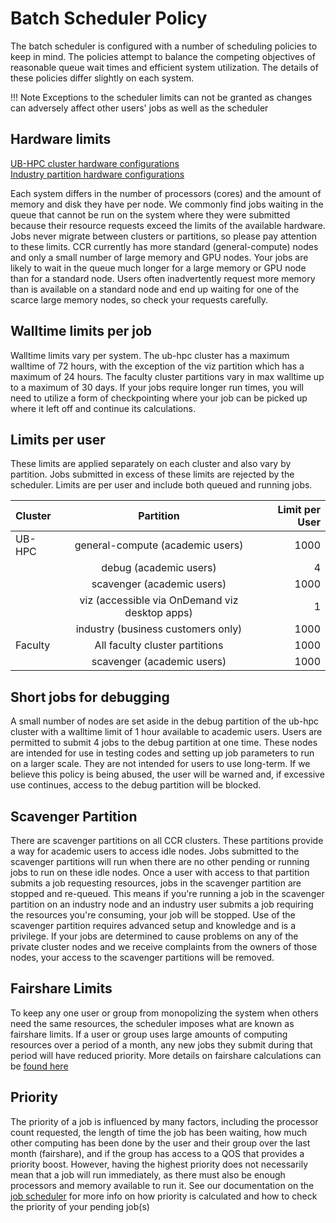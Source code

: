 # Batch Scheduler Policy

The batch scheduler is configured with a number of scheduling policies to keep in mind. The policies attempt to balance the competing objectives of reasonable queue wait times and efficient system utilization. The details of these policies differ slightly on each system.   

!!! Note
    Exceptions to the scheduler limits can not be granted as changes can adversely affect other users' jobs as well as the scheduler




## Hardware limits  
[UB-HPC cluster hardware configurations](https://www.buffalo.edu/ccr/support/research_facilities/ub-hpc.html)  
[Industry partition hardware configurations](http://www.buffalo.edu/ccr/support/research_facilities/industry_cluster.html)

Each system differs in the number of processors (cores) and the amount of memory and disk they have per node. We commonly find jobs waiting in the queue that cannot be run on the system where they were submitted because their resource requests exceed the limits of the available hardware. Jobs never migrate between clusters or partitions, so please pay attention to these limits.  CCR currently has more standard (general-compute) nodes and only a small number of large memory and GPU nodes. Your jobs are likely to wait in the queue much longer for a large memory or GPU node than for a standard node. Users often inadvertently request more memory than is available on a standard node and end up waiting for one of the scarce large memory nodes, so check your requests carefully.  

## Walltime limits per job  

Walltime limits vary per system.  The ub-hpc cluster has a maximum walltime of 72 hours, with the exception of the viz partition which has a maximum of 24 hours.  The faculty cluster partitions vary in max walltime up to a maximum of 30 days.  If your jobs require longer run times, you will need to utilize a form of checkpointing where your job can be picked up where it left off and continue its calculations.  


## Limits per user  

These limits are applied separately on each cluster and also vary by partition.  Jobs submitted in excess of these limits are rejected by the scheduler.  Limits are per user and include both queued and running jobs.  


| Cluster      | Partition | Limit per User     |
| :---        |    :----:   |          ---: |
| UB-HPC      | general-compute (academic users)       | 1000   |
|    | debug (academic users)        | 4      |
|    | scavenger (academic users)         | 1000      |
|    | viz (accessible via OnDemand viz desktop apps)         | 1      |
|    | industry (business customers only)         | 1000      |
| Faculty   | All faculty cluster partitions          | 1000      |
|    | scavenger (academic users)         | 1000      |


## Short jobs for debugging  

A small number of nodes are set aside in the debug partition of the ub-hpc cluster with a walltime limit of 1 hour available to academic users. Users are permitted to submit 4 jobs to the debug partition at one time.  These nodes are intended for use in testing codes and setting up job parameters to run on a larger scale.  They are not intended for users to use long-term.  If we believe this policy is being abused, the user will be warned and, if excessive use continues, access to the debug partition will be blocked.


## Scavenger Partition  

There are scavenger partitions on all CCR clusters.  These partitions provide a way for academic users to access idle nodes.  Jobs submitted to the scavenger partitions will run when there are no other pending or running jobs to run on these idle nodes.  Once a user with access to that partition submits a job requesting resources, jobs in the scavenger partition are stopped and re-queued.  This means if you're running a job in the scavenger partition on an industry node and an industry user submits a job requiring the resources you're consuming, your job will be stopped.  Use of the scavenger partition requires advanced setup and knowledge and is a privilege.  If your jobs are determined to cause problems on any of the private cluster nodes and we receive complaints from the owners of those nodes, your access to the scavenger partitions will be removed.

## Fairshare Limits  

To keep any one user or group from monopolizing the system when others need the same resources, the scheduler imposes what are known as fairshare limits. If a user or group uses large amounts of computing resources over a period of a month, any new jobs they submit during that period will have reduced priority.  More details on fairshare calculations can be [found here](../hpc/jobs)  

## Priority  

The priority of a job is influenced by many factors, including the processor count requested, the length of time the job has been waiting, how much other computing has been done by the user and their group over the last month (fairshare), and if the group has access to a QOS that provides a priority boost. However, having the highest priority does not necessarily mean that a job will run immediately, as there must also be enough processors and memory available to run it.  See our documentation on the [job scheduler](../hpc/jobs) for more info on how priority is calculated and how to check the priority of your pending job(s)  
